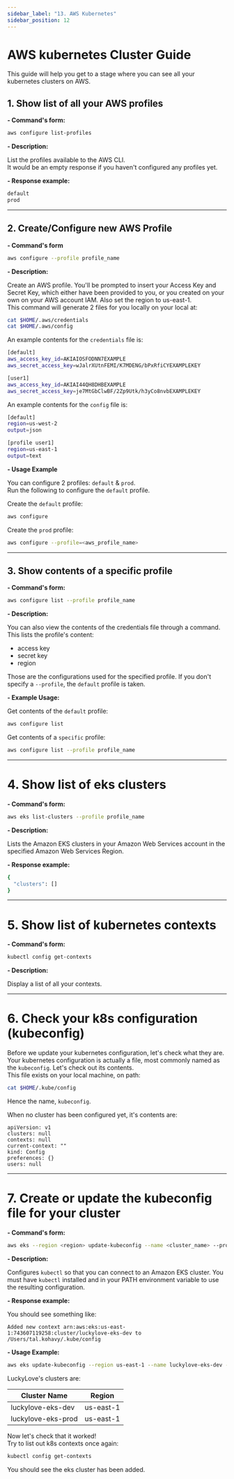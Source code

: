 ```yaml
---
sidebar_label: "13. AWS Kubernetes"
sidebar_position: 12
---
```


# AWS kubernetes Cluster Guide

This guide will help you get to a stage where you can see all your kubernetes clusters on AWS.

## 1. Show list of all your AWS profiles

**- Command's form:**

```bash
aws configure list-profiles
```

**- Description:**

List the profiles available to the AWS CLI.  
It would be an empty response if you haven't configured any profiles yet.

**- Response example:**

```bash
default
prod
```

---

## 2. Create/Configure new AWS Profile

**- Command's form**

```bash
aws configure --profile profile_name
```

**- Description:**

Create an AWS profile. You'll be prompted to insert your Access Key and Secret Key, which either have been provided to you, or you created on your own on your AWS account IAM. Also set the region to us-east-1.  
This command will generate 2 files for you locally on your local at:

```bash
cat $HOME/.aws/credentials
cat $HOME/.aws/config
```

An example contents for the `credentials` file is:

```bash
[default]
aws_access_key_id=AKIAIOSFODNN7EXAMPLE
aws_secret_access_key=wJalrXUtnFEMI/K7MDENG/bPxRfiCYEXAMPLEKEY

[user1]
aws_access_key_id=AKIAI44QH8DHBEXAMPLE
aws_secret_access_key=je7MtGbClwBF/2Zp9Utk/h3yCo8nvbEXAMPLEKEY
```

An example contents for the `config` file is:

```bash
[default]
region=us-west-2
output=json

[profile user1]
region=us-east-1
output=text
```

**- Usage Example**

You can configure 2 profiles: `default` & `prod`.  
Run the following to configure the `default` profile.

Create the `default` profile:

```bash
aws configure
```

Create the `prod` profile:

```bash
aws configure --profile=<aws_profile_name>
```

---

## 3. Show contents of a specific profile

**- Command's form:**

```bash
aws configure list --profile profile_name
```

**- Description:**

You can also view the contents of the credentials file through a command.
This lists the profile's content:

- access key
- secret key
- region

Those are the configurations used for the specified profile. If you don't specify a `--profile`, the `default` profile is taken.

**- Example Usage:**

Get contents of the `default` profile:

```bash
aws configure list
```

Get contents of a `specific` profile:

```bash
aws configure list --profile profile_name
```

---

# 4. Show list of eks clusters

**- Command's form:**

```bash
aws eks list-clusters --profile profile_name
```

**- Description:**

Lists the Amazon EKS clusters in your Amazon Web Services account in the specified Amazon Web Services Region.

**- Response example:**

```bash
{
  "clusters": []
}
```

---

# 5. Show list of kubernetes contexts

**- Command's form:**

```bash
kubectl config get-contexts
```

**- Description:**

Display a list of all your contexts.

---

# 6. Check your k8s configuration (kubeconfig)

Before we update your kubernetes configuration, let's check what they are.  
Your kubernetes configuration is actually a file, most commonly named as the `kubeconfig`. Let's check out its contents.  
This file exists on your local machine, on path:

```bash
cat $HOME/.kube/config
```

Hence the name, `kubeconfig`.

When no cluster has been configured yet, it's contents are:

```
apiVersion: v1
clusters: null
contexts: null
current-context: ""
kind: Config
preferences: {}
users: null
```

---

# 7. Create or update the kubeconfig file for your cluster

**- Command's form:**

```bash
aws eks --region <region> update-kubeconfig --name <cluster_name> --profile=<aws_profile_name>
```

**- Description:**

Configures `kubectl` so that you can connect to an Amazon EKS cluster. You must have `kubectl` installed and in your PATH environment variable to use the resulting configuration.

**- Response example:**

You should see something like:

```
Added new context arn:aws:eks:us-east-1:743607119258:cluster/luckylove-eks-dev to /Users/tal.kohavy/.kube/config
```

**- Usage Example:**

```bash
aws eks update-kubeconfig --region us-east-1 --name luckylove-eks-dev --profile=prod
```

LuckyLove's clusters are:

| Cluster Name       | Region    |
| ------------------ | --------- |
| luckylove-eks-dev  | us-east-1 |
| luckylove-eks-prod | us-east-1 |

Now let's check that it worked!  
Try to list out k8s contexts once again:

```bash
kubectl config get-contexts
```

You should see the eks cluster has been added.
